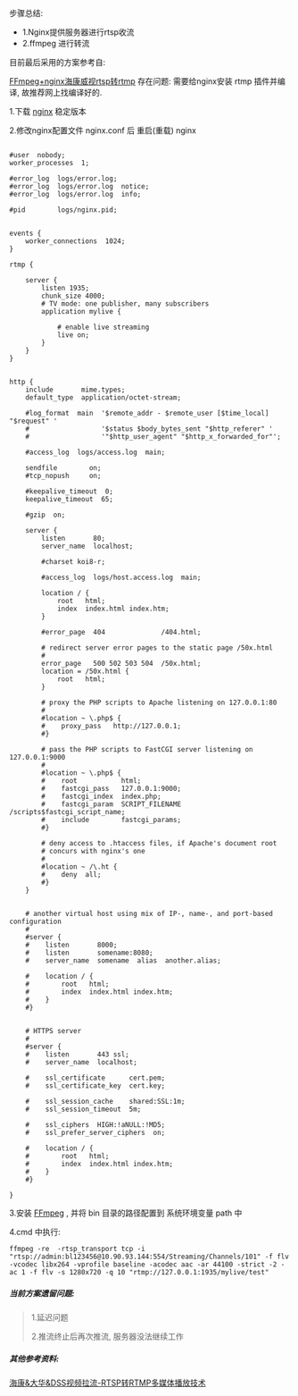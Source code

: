步骤总结:

- 1.Nginx提供服务器进行rtsp收流
- 2.ffmpeg 进行转流



目前最后采用的方案参考自:

[FFmpeg+nginx海康威视rtsp转rtmp](<https://blog.csdn.net/zx763/article/details/83002528>)  存在问题:  需要给nginx安装 rtmp 插件并编译, 故推荐网上找编译好的.

1.下载 [nginx](http://nginx.org/en/download.html)  稳定版本

2.修改nginx配置文件 nginx.conf 后 重启(重载) nginx

```

#user  nobody;
worker_processes  1;

#error_log  logs/error.log;
#error_log  logs/error.log  notice;
#error_log  logs/error.log  info;

#pid        logs/nginx.pid;


events {
    worker_connections  1024;
}

rtmp {
    
    server {
        listen 1935;
        chunk_size 4000;
        # TV mode: one publisher, many subscribers
        application mylive {

            # enable live streaming
            live on;
        }
    }
}


http {
    include       mime.types;
    default_type  application/octet-stream;

    #log_format  main  '$remote_addr - $remote_user [$time_local] "$request" '
    #                  '$status $body_bytes_sent "$http_referer" '
    #                  '"$http_user_agent" "$http_x_forwarded_for"';

    #access_log  logs/access.log  main;

    sendfile        on;
    #tcp_nopush     on;

    #keepalive_timeout  0;
    keepalive_timeout  65;

    #gzip  on;

    server {
        listen       80;
        server_name  localhost;

        #charset koi8-r;

        #access_log  logs/host.access.log  main;

        location / {
            root   html;
            index  index.html index.htm;
        }

        #error_page  404              /404.html;

        # redirect server error pages to the static page /50x.html
        #
        error_page   500 502 503 504  /50x.html;
        location = /50x.html {
            root   html;
        }

        # proxy the PHP scripts to Apache listening on 127.0.0.1:80
        #
        #location ~ \.php$ {
        #    proxy_pass   http://127.0.0.1;
        #}

        # pass the PHP scripts to FastCGI server listening on 127.0.0.1:9000
        #
        #location ~ \.php$ {
        #    root           html;
        #    fastcgi_pass   127.0.0.1:9000;
        #    fastcgi_index  index.php;
        #    fastcgi_param  SCRIPT_FILENAME  /scripts$fastcgi_script_name;
        #    include        fastcgi_params;
        #}

        # deny access to .htaccess files, if Apache's document root
        # concurs with nginx's one
        #
        #location ~ /\.ht {
        #    deny  all;
        #}
    }


    # another virtual host using mix of IP-, name-, and port-based configuration
    #
    #server {
    #    listen       8000;
    #    listen       somename:8080;
    #    server_name  somename  alias  another.alias;

    #    location / {
    #        root   html;
    #        index  index.html index.htm;
    #    }
    #}


    # HTTPS server
    #
    #server {
    #    listen       443 ssl;
    #    server_name  localhost;

    #    ssl_certificate      cert.pem;
    #    ssl_certificate_key  cert.key;

    #    ssl_session_cache    shared:SSL:1m;
    #    ssl_session_timeout  5m;

    #    ssl_ciphers  HIGH:!aNULL:!MD5;
    #    ssl_prefer_server_ciphers  on;

    #    location / {
    #        root   html;
    #        index  index.html index.htm;
    #    }
    #}

}

```

3.安装 [FFmpeg](<https://ffmpeg.zeranoe.com/builds/>) , 并将 bin 目录的路径配置到 系统环境变量 path 中

4.cmd 中执行:

`ffmpeg -re  -rtsp_transport tcp -i "rtsp://admin:bl123456@10.90.93.144:554/Streaming/Channels/101" -f flv -vcodec libx264 -vprofile baseline -acodec aac -ar 44100 -strict -2 -ac 1 -f flv -s 1280x720 -q 10 "rtmp://127.0.0.1:1935/mylive/test"`



##### 当前方案遗留问题:

> 1.延迟问题
>
> 2.推流终止后再次推流, 服务器没法继续工作



##### 其他参考资料:

[海康&大华&DSS视频拉流-RTSP转RTMP多媒体播放技术](https://www.cnblogs.com/Javame/p/10070825.html)

